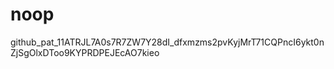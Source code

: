 # noop

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
